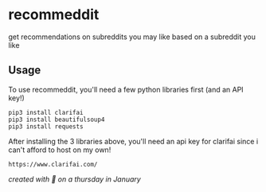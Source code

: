 # recommeddit

get recommendations on subreddits you may like based on a subreddit you like

## Usage
To use recommeddit, you'll need a few python libraries first (and an API key!)

```
pip3 install clarifai
pip3 install beautifulsoup4
pip3 install requests
```

After installing the 3 libraries above, you'll need an api key for clarifai since i can't afford to host on my own!

```
https://www.clarifai.com/
```

*created with :purple_heart: on a thursday in January*